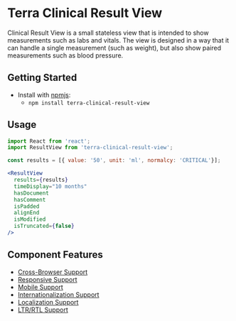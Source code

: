 # Terra Clinical Result View

Clinical Result View is a small stateless view that is intended to show measurements such as labs and vitals. The view is designed in a way that it can handle a single measurement (such as weight), but also show paired measurements such as blood pressure.

## Getting Started

- Install with [npmjs](https://www.npmjs.com):
  - `npm install terra-clinical-result-view`

## Usage

```jsx
import React from 'react';
import ResultView from 'terra-clinical-result-view';

const results = [{ value: '50', unit: 'ml', normalcy: 'CRITICAL'}];

<ResultView
  results={results}
  timeDisplay="10 months"
  hasDocument
  hasComment
  isPadded
  alignEnd
  isModified
  isTruncated={false}
/>
```

## Component Features

 * [Cross-Browser Support](https://github.com/cerner/terra-core/wiki/Component-Features#cross-browser-support)
 * [Responsive Support](https://github.com/cerner/terra-core/wiki/Component-Features#responsive-support)
 * [Mobile Support](https://github.com/cerner/terra-core/wiki/Component-Features#mobile-support)
 * [Internationalization Support](https://github.com/cerner/terra-core/wiki/Component-Features#internationalization-i18n-support)
 * [Localization Support](https://github.com/cerner/terra-core/wiki/Component-Features#localization-support)
 * [LTR/RTL Support](https://github.com/cerner/terra-core/wiki/Component-Features#ltr--rtl-support)
